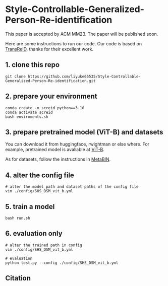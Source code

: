 # Style-Controllable-Generalized-Person-Re-identification
This paper is accepted by ACM MM23.
The paper will be published soon.

Here are some instructions to run our code.
Our code is based on [TransReID](https://github.com/damo-cv/TransReID), thanks for their excellent work.

## 1. clone this repo
```
git clone https://github.com/liyuke65535/Style-Controllable-Generalized-Person-Re-identification.git
```

## 2. prepare your environment
```
conda create -n screid python==3.10
conda activate screid
bash enviroments.sh
```

## 3. prepare pretrained model (ViT-B) and datasets
You can download it from huggingface, rwightman or else where.
For example, pretrained model is avaliable at [ViT-B](https://github.com/rwightman/pytorch-image-models/releases/download/v0.1-vitjx/jx_vit_base_p16_224-80ecf9dd.pth).

As for datasets, follow the instructions in [MetaBIN](https://github.com/bismex/MetaBIN#8-datasets).

## 4. alter the config file
```
# alter the model path and dataset paths of the config file
vim ./config/SHS_DSM_vit_b.yml
```

## 5. train a model
```
bash run.sh
```

## 6. evaluation only
```
# alter the trained path in config
vim ./config/SHS_DSM_vit_b.yml

# evaluation
python test.py --config ./config/SHS_DSM_vit_b.yml
```
## Citation
```
